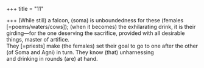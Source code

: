 +++
title = "11"

+++
(While still) a falcon, (soma) is unboundedness for these (females  [=poems/waters/cows]); (when it becomes) the exhilarating drink, it  is their girding—for the one deserving the sacrifice, provided with all  desirable things, master of artifice.  
They [=priests] make (the females) set their goal to go to one after the  other (of Soma and Agni) in turn. They know (that) unharnessing  
and drinking in rounds (are) at hand.  